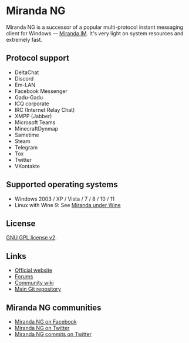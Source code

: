 # Miranda NG

Miranda NG is a successor of a popular multi-protocol instant messaging client
for Windows — [Miranda IM](https://sourceforge.net/projects/miranda/).
It's very light on system resources and extremely fast.

## Protocol support

- DeltaChat
- Discord
- Em-LAN
- Facebook Messenger
- Gadu-Gadu
- ICQ corporate
- IRC (Internet Relay Chat)
- XMPP (Jabber)
- Microsoft Teams
- MinecraftDynmap
- Sametime
- Steam
- Telegram
- Tox
- Twitter
- VKontakte

## Supported operating systems

* Windows 2003 / XP / Vista / 7 / 8 / 10 / 11
* Linux with Wine 9: See [Miranda under Wine](https://wiki.miranda-ng.org/Miranda_under_Wine)


## License

[GNU GPL license v2](https://www.gnu.org/licenses/gpl-2.0.html).


## Links

- [Official website](https://miranda-ng.org/)
- [Forums](https://forum.miranda-ng.org/)
- [Community wiki](https://wiki.miranda-ng.org/)
- [Main Git repository](https://github.com/miranda-ng/miranda-ng)


## Miranda NG communities

- [Miranda NG on Facebook](https://www.facebook.com/miranda.newgen)
- [Miranda NG on Twitter](https://twitter.com/MirandaNewgen)
- [Miranda NG commits on Twitter](https://twitter.com/MirandaNGcommit)
